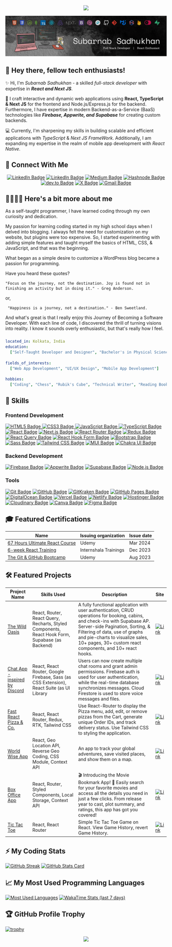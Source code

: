 <div align="center" >
  <a href="#">
    <img  src="https://capsule-render.vercel.app/api?type=waving&color=gradient&height=100&section=header" /></a>
</div>

[![Header](https://raw.githubusercontent.com/subarnabsadhukhan/assets/main/linkedin_cover.png "Header")](https://subarnabsadhukhan.com/)

## 👋 Hey there, fellow tech enthusiasts!

✨ Hi, I'm _Subarnab Sadhukhan_ - a skilled _full-stack developer_ with expertise in **_React and Next JS_**.

🚀 I craft interactive and dynamic web applications using **React, TypeScript & Next JS** for the frontend and Node.js/Express.js for the backend. Furthermore, I have expertise in modern Backend-as-a-Service (BaaS) technologies like **_Firebase, Appwrite, and Supabase_** for creating custom backends.

💻 Currently, I'm sharpening my skills in building scalable and efficient applications with _TypeScript_ & _Next JS FrameWork_. Additionally, I am expanding my expertise in the realm of mobile app development with _React Native_.

## 💬 Connect With Me

<div align="center">
<!-- My Website -->
<a target="_blank" href="https://subarnabsadhukhan.com/">
   <img src="https://custom-icon-badges.demolab.com/badge/Portfolio-8364cc?logo=coding&logoColor=fff&style=flat" alt="LinkedIn Badge" height="30"></a>
<!-- LinkedIn --> 
<a href="https://www.linkedin.com/in/subarnabsadhukhan/">
  <img src="https://img.shields.io/badge/LinkedIn-0A66C2?logo=linkedin&logoColor=fff&style=flat" alt="LinkedIn Badge" height="30"></a>
<!-- Medium -->
<a href="https://medium.com/@subarnabsadhukhan">
  <img src="https://img.shields.io/badge/Medium-272b33?logo=medium&logoColor=fff&style=flat" alt="Medium Badge" height="30"></a>
<!-- Hashnode -->
<a href="https://subarnab.com/">
  <img src="https://img.shields.io/badge/Hashnode-2962FF?logo=hashnode&logoColor=fff&style=flat" alt="Hashnode Badge" height="30"></a>
<!-- Dev.to -->
<a href="https://dev.to/subarnabsadhukhan">
  <img src="https://img.shields.io/badge/dev.to-272b33?logo=devdotto&logoColor=fff&style=flat" alt="dev.to Badge" height="30"></a>
<!-- Twitter -->
<a href="https://twitter.com/SubarnabS">
  <img src="https://img.shields.io/badge/Twitter-272b33?logo=x&logoColor=fff&style=flat" alt="X Badge" height="30"></a>
<!-- Gmail -->
<a href="mailto:hello@subarnab.in">
  <img src="https://img.shields.io/badge/Gmail-EA4330?logo=gmail&logoColor=fff&style=flat" alt="Gmail Badge" height="30"></a>
</div>

## 🫱🏻‍🫲🏻 Here's a bit more about me

As a self-taught programmer, I have learned coding through my own curiosity and dedication.

My passion for learning coding started in my high school days when I delved into blogging. I always felt the need for customization on my website, but plugins were too expensive. So, I started experimenting with adding simple features and taught myself the basics of HTML, CSS, & JavaScript, and that was the beginning.

What began as a simple desire to customize a WordPress blog became a passion for programming.

Have you heard these quotes?

    "Focus on the journey, not the destination. Joy is found not in finishing an activity but in doing it." - Greg Anderson.

or,

     "Happiness is a journey, not a destination." - Ben Sweetland.

And what's great is that I really enjoy this Journey of Becoming a Software Developer. With each line of code, I discovered the thrill of turning visions into reality. I know it sounds overly enthusiastic, but that's really how I feel.

###

```yaml
located_in: Kolkata, India
education:
  ["Self-Taught Developer and Designer", "Bachelor's in Physical Science"]

fields_of_interests:
  ["Web App Development", "UI/UX Design", "Mobile App Development"]

hobbies:
  ["Coding", "Chess", "Rubik's Cube", "Technical Writer", "Reading Books"]
```

## 🚀 Skills

### Frontend Development

<div>
  <a href="#frontend-development" >
    <img src="https://img.shields.io/badge/HTML5-E34F26?logo=html5&logoColor=fff&style=flat" alt="HTML5 Badge" height="30">
  <a href="#frontend-development" >
    <img src="https://img.shields.io/badge/CSS3-1572B6?logo=css3&logoColor=fff&style=flat" alt="CSS3 Badge" height="30">
  <a href="#frontend-development" >
    <img src="https://img.shields.io/badge/JavaScript-F7DF1E?logo=javascript&logoColor=000&style=flat" alt="JavaScript Badge" height="30">
  <a href="#frontend-development" >
    <img src="https://img.shields.io/badge/TypeScript-3178C6?logo=typescript&logoColor=fff&style=flat" alt="TypeScript Badge" height="30">
  <a href="#frontend-development" >
    <img src="https://img.shields.io/badge/React-61DAFB?logo=react&logoColor=000&style=flat" alt="React Badge" height="30"></a>
  <a href="#frontend-development" >
    <img src="https://img.shields.io/badge/Next.js-000?logo=nextdotjs&logoColor=fff&style=flat" alt="Next.js Badge" height="30"></a>
  <a href="#frontend-development" >
    <img src="https://img.shields.io/badge/React%20Router-CA4245?logo=reactrouter&logoColor=fff&style=flat" alt="React Router Badge" height="30"></a>
  <a href="#frontend-development" >
    <img src="https://img.shields.io/badge/Redux-764ABC?logo=redux&logoColor=fff&style=flat" alt="Redux Badge" height="30"></a>
  <a href="#frontend-development" >
    <img src="https://img.shields.io/badge/React%20Query-FF4154?logo=reactquery&logoColor=fff&style=flat" alt="React Query Badge" height="30"></a>
  <a href="#frontend-development" >
    <img src="https://img.shields.io/badge/React%20Hook%20Form-EC5990?logo=reacthookform&logoColor=fff&style=flat" alt="React Hook Form Badge" height="30"></a>
  <a href="#frontend-development" >
    <img src="https://img.shields.io/badge/Bootstrap-7952B3?logo=bootstrap&logoColor=fff&style=flat" alt="Bootstrap Badge" height="30"></a>
  <a href="#frontend-development" >
    <img src="https://img.shields.io/badge/Sass-C69?logo=sass&logoColor=fff&style=flat" alt="Sass Badge" height="30"></a>
  <a href="#frontend-development" >
    <img src="https://img.shields.io/badge/Tailwind%20CSS-06B6D4?logo=tailwindcss&logoColor=fff&style=flat" alt="Tailwind CSS Badge" height="30"></a>
  <a href="#frontend-development" >
    <img src="https://img.shields.io/badge/MUI-007FFF?logo=mui&logoColor=fff&style=flat" alt="MUI Badge" height="30"></a>
  <a href="#frontend-development" >
    <img src="https://img.shields.io/badge/Chakra%20UI-319795?logo=chakraui&logoColor=fff&style=flat" alt="Chakra UI Badge" height="30"></a>
</div>

### Backend Development

<div>
  <a href="#backend-development">
    <img src="https://img.shields.io/badge/Firebase-FFCA28?logo=firebase&logoColor=000&style=flat" alt="Firebase Badge" height="30"></a>
  <a href="#backend-development">
    <img src="https://img.shields.io/badge/Appwrite-FD366E?logo=appwrite&logoColor=fff&style=flat" alt="Appwrite Badge" height="30"></a>
  <a href="#backend-development">
    <img src="https://img.shields.io/badge/Supabase-3FCF8E?logo=supabase&logoColor=fff&style=flat" alt="Supabase Badge" height="30"></a>
  <a href="#backend-development">
    <img src="https://img.shields.io/badge/Node.js-393?logo=nodedotjs&logoColor=fff&style=flat" alt="Node.js Badge" height="30"></a>
</div>

### Tools

<div>
  <a href="#tools">
    <img src="https://img.shields.io/badge/Git-F05032?logo=git&logoColor=fff&style=flat" alt="Git Badge" height="30"></a>
  <a href="#tools">
    <img src="https://img.shields.io/badge/GitHub-181717?logo=github&logoColor=fff&style=flat" alt="GitHub Badge" height="30"></a>
  <a href="#tools">
    <img src="https://img.shields.io/badge/GitKraken-179287?logo=gitkraken&logoColor=fff&style=flat" alt="GitKraken Badge" height="30"></a>
  <a href="#tools">
    <img src="https://img.shields.io/badge/GitHub%20Pages-222?logo=githubpages&logoColor=fff&style=flat" alt="GitHub Pages Badge" height="30"></a>
  <a href="#tools">
    <img src="https://img.shields.io/badge/DigitalOcean-0080FF?logo=digitalocean&logoColor=fff&style=flat" alt="DigitalOcean Badge" height="30"></a>
  <a href="#tools">
    <img src="https://img.shields.io/badge/Vercel-000?logo=vercel&logoColor=fff&style=flat" alt="Vercel Badge" height="30"></a>
  <a href="#tools">
    <img src="https://img.shields.io/badge/Netlify-00C7B7?logo=netlify&logoColor=fff&style=flat" alt="Netlify Badge" height="30"></a>
  <a href="#tools">
    <img src="https://img.shields.io/badge/Hostinger-673DE6?logo=hostinger&logoColor=fff&style=flat" alt="Hostinger Badge" height="30"></a>
  <a href="#tools">
    <img src="https://img.shields.io/badge/Cloudinary-3448C5?logo=cloudinary&logoColor=fff&style=flat" alt="Cloudinary Badge" height="30"></a>
  <a href="#tools">
    <img src="https://img.shields.io/badge/Canva-00C4CC?logo=canva&logoColor=fff&style=flat" alt="Canva Badge" height="30"></a>
  <a href="#tools">
    <img src="https://img.shields.io/badge/Figma-F24E1E?logo=figma&logoColor=fff&style=flat" alt="Figma Badge" height="30"></a>
</div>

## 🎓 Featured Certifications

| **Name**                                                                                         | **Issuing organization** | **Issue date** |
| ------------------------------------------------------------------------------------------------ | ------------------------ | -------------- |
| [67 Hours Ultimate React Course](https://qr.subarnab.in/ultimate-react-course-certificate-udemy) | Udemy                    | Mar 2024       |
| [6-week React Training](https://qr.subarnab.in/react-certificate-internshala)                    | Internshala Trainings    | Dec 2023       |
| [The Git & GitHub Bootcamp](https://qr.subarnab.in/git-github-certificate-udemy)                 | Udemy                    | Aug 2023       |

## 🛠️ Featured Projects

| **Project Name**                                                                 | **Skills Used**                                                                                 | **Description**                                                                                                                                                                                                                                                                                   | **Site**                                                                                                  |
| -------------------------------------------------------------------------------- | ----------------------------------------------------------------------------------------------- | ------------------------------------------------------------------------------------------------------------------------------------------------------------------------------------------------------------------------------------------------------------------------------------------------- | --------------------------------------------------------------------------------------------------------- |
| [The Wild Oasis](https://qr.subarnab.in/the-wild-oasis-github)                   | React, Router, React Query, Recharts, Styled Components, React Hook Form, Supabase (as Backend) | A fully functional application with user authentication, CRUD operations for booking, cabins, and check-ins with Supabase AP. Server-side Pagination, Sorting, & Filtering of data, use of graphs and pie-charts to visualize sales, 10+ pages, 30+ custom react components, and 10+ react hooks. | [![Link](https://img.shields.io/badge/Link-0a66c2?&style=flat)](https://qr.subarnab.in/the-wild-oasis)    |
| [Chat App - inspired by Discord](https://qr.subarnab.in/chat-app-project-github) | React, React Router, Google Firebase, Sass (as CSS Extension), React Suite (as UI Library       | Users can now create multiple chat rooms and grant admin permissions. Firebase auth is used for user authentication, while the real-time database synchronizes messages. Cloud Firestore is used to store voice messages and files.                                                               | [![Link](https://img.shields.io/badge/Link-0a66c2?&style=flat)](https://qr.subarnab.in/chat-app)          |
| [Fast React Pizza & Co.](https://qr.subarnab.in/fast-react-pizza-github)         | React, React Router, Redux, RTK, Tailwind CSS                                                   | Use React-Router to display the Pizza menu, add, edit, or remove pizzas from the Cart, generate unique Order IDs, and track delivery status. Use Tailwind CSS to styling the application.                                                                                                         | [![Link](https://img.shields.io/badge/Link-0a66c2?&style=flat)]()                                         |
| [World Wise App](https://qr.subarnab.in/worldwise-react-project-github)          | React, Geo Location API, Reverse Geo Coding, CSS Module, Context API                            | An app to track your global adventures, save visited places, and show them on a map.                                                                                                                                                                                                              | [![Link](https://img.shields.io/badge/Link-0a66c2?&style=flat)](https://qr.subarnab.in/worldwise)         |
| [Box Office App](https://qr.subarnab.in/box-office-app-github)                   | React, Router, Styled Components, Local Storage, Context API                                    | 🎬 Introducing the Movie Bookmark App! 📱 Easily search for your favorite movies and access all the details you need in just a few clicks. From release year to cast, plot summary, and ratings, this app has got you covered!                                                                    | [![Link](https://img.shields.io/badge/Link-0a66c2?&style=flat)](https://qr.subarnab.in/box-office)        |
| [Tic Tac Toe](https://qr.subarnab.in/tictactoegame-github)                       | React, React Router                                                                             | Simple Tic Tac Toe Game on React. View Game History, revert Game History.                                                                                                                                                                                                                         | [![Link](https://img.shields.io/badge/Link-0a66c2?&style=flat)](https://qr.subarnab.in/tic-tac-toe-surge) |

<!--- | []() |  |  | [![Link](https://img.shields.io/badge/Link-0a66c2?&style=flat)]() | --->

## ⚡ My Coding Stats

[![GitHub Streak](https://streak-stats.demolab.com?user=subarnabsadhukhan&theme=highcontrast)](#-my-coding-stats)
[![GitHub Stats Card](https://github-readme-stats.vercel.app/api?username=subarnabsadhukhan&show_icons=true&theme=highcontrast&card_width=495)](#-my-coding-stats)

## &#x1f4c8; My Most Used Programming Languages

[![Most Used Languages](https://github-readme-stats.vercel.app/api/top-langs/?username=subarnabsadhukhan&hide=cmake&title_color=ffffff&text_color=c9cacc&icon_color=2bbc8a&bg_color=1d1f21&layout=compact&card_width=495)](#-my-most-used-programming-languages)
[![WakaTime Stats (last 7 days)](https://github-readme-stats.vercel.app/api/wakatime?username=subarnabsadhukhan&title_color=ffffff&text_color=c9cacc&icon_color=2bbc8a&bg_color=1d1f21&langs_count=6&layout=compact)](#-my-most-used-programming-languages)

## 🏆 GitHub Profile Trophy

[![trophy](https://github-profile-trophy.vercel.app/?username=subarnabsadhukhan&theme=onedark&rank=SSS,SS,S,AAA,AA,A,B,C&margin-w=15&margin-h=15)](#-github-profile-trophy)

<div align="center">
  <a href="#">
    <img  src="https://capsule-render.vercel.app/api?type=waving&color=gradient&height=100&section=footer"/></a>
</div>
